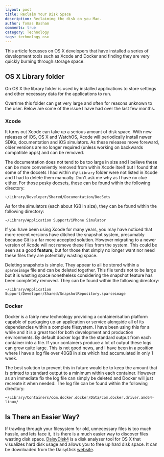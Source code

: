 ```yaml
---
layout: post
title: Reclaim Your Disk Space
description: Reclaiming the disk on you Mac.
author: Tomas Basham
comments: true
category: Technology
tags: technology osx
---
```

This article focusses on OS X developers that have installed a series of
development tools such as Xcode and Docker and finding they are very quickly
burning through storage space.

## OS X Library folder

On OS X the library folder is used by installed applications to store settings
and other necessary data for the applications to run.

Overtime this folder can get very large and often for reasons unknown to the
user. Below are some of the issue I have had over the last few months.

### Xcode

It turns out Xcode can take up a serious amount of disk space. With new
releases of iOS, OS X and WatchOS, Xcode will periodically install newer SDKs,
documentation and iOS simulators. As these releases move foreward, older
versions are no longer required (unless working on backwards compatible apps)
and can be removed.

The documentation does not tend to be too large in size and I believe these can
be more conveniently removed from within Xcode itself but I found that some of
the docsets I had within my `Library` folder were not listed in Xcode and I had
to delete them manually. Don't ask me why as I have no clue either. For those
pesky docsets, these can be found within the following directory:

`~/Library/Developer/Shared/Documentation/DocSets`

As for the simulators (each about 1GB in size), they can be found within the
following directory:

`~/Library/Application Support/iPhone Simulator`

If you have been using Xcode for many years, you may have noticed that more
recent versions have ditched the snapshot system, presumably because Git is a
far more accepted solution. However migrating to a newer version of Xcode will
not remove these files from the system. This could be seen as a good
**feature**, but for those that simply no longer want nor need these files they
are potentially wasting space.

Deleting snapshots is simple. They appear to all be stored within a
`sparseimage` file and can be deleted together. This file tends not to be large
but it is wasting space nonetheless considering the snapshot feature has been
completely removed. They can be found within the following directory:

`~/Library/Application Support/Developer/Shared/SnapshotRepository.sparseimage`

### Docker

Docker is a fairly new technology providing a containerisation platform capable
of packaging up an application or service alongside all of its dependencies
within a complete filesystem. I have been using this for a while and it is a
great tool for both development and production environments. By default docker
logs the the standard output from each container into a file. If your
containers produce a lot of output these logs can grow quite large. This is not
good news, and I have been in a position where I have a log file over 40GB in
size which had accumulated in only 1 week.

The best solution to prevent this in future would be to keep the amount that is
printed to standard output to a minimum within each container. However as an
immediate fix the log file can simply be deleted and Docker will just recreate
it when needed. The log file can be found within the following directory:

`~/Library/Containers/com.docker.docker/Data/com.docker.driver.amd64-linux/`

## Is There an Easier Way?

If trawling through your filesystem for old, unnecessary files is too much
hassle, and lets face it, it is there is a much easier way to discover files
wasting disk space. [DaisyDisk4](https://daisydiskapp.com/) is a disk analyser
tool for OS X that visualizes hard disk usage and allows you to free up hard
disk space. It can be downloaded from the DaisyDisk
[website](https://daisydiskapp.com/).
